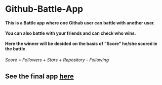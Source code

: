 # Github-Battle-App

<h4>This is a Battle app where one Github user can battle with another user.</br></br>
You can also battle with your friends and can check who wins.<br/></br>
Here the winner will be decided on the basis of "Score" he/she scored in the battle. </h4>
<h6>Score = Followers + Stars + Repository - Following</h6>
<h2>See the final app <a href="https://github-battle-app-401d6.firebaseapp.com/">here</a></h2>
